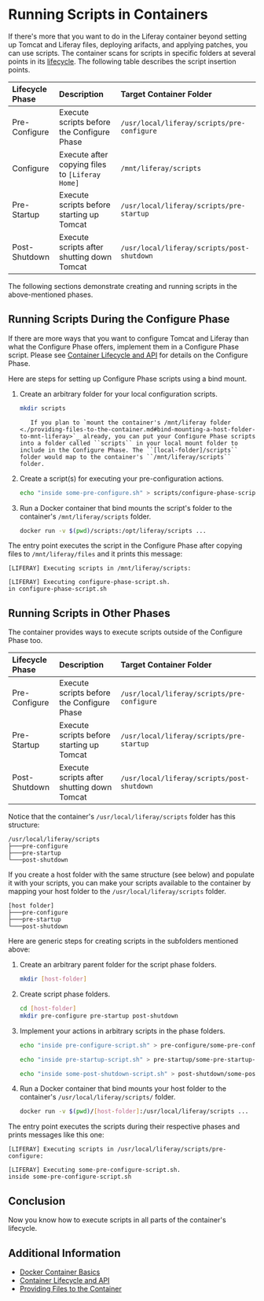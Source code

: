 # Running Scripts in Containers

If there's more that you want to do in the Liferay container beyond setting up Tomcat and Liferay files, deploying arifacts, and applying patches, you can use scripts. The container scans for scripts in specific folders at several points in its [lifecycle](./container-lifecycle-and-api.md). The following table describes the script insertion points.

| Lifecycle Phase | Description                                     | Target Container Folder                    |
| :-------------- | :---------------------------------------------- | :----------------------------------------- |
| Pre-Configure   | Execute scripts before the Configure Phase      | `/usr/local/liferay/scripts/pre-configure` |
| Configure       | Execute after copying files to `[Liferay Home]` | `/mnt/liferay/scripts`                     |
| Pre-Startup     | Execute scripts before starting up Tomcat       | `/usr/local/liferay/scripts/pre-startup`   |
| Post-Shutdown   | Execute scripts after shutting down Tomcat      | `/usr/local/liferay/scripts/post-shutdown` |

The following sections demonstrate creating and running scripts in the above-mentioned phases.

## Running Scripts During the Configure Phase

If there are more ways that you want to configure Tomcat and Liferay than what the Configure Phase offers, implement them in a Configure Phase script. Please see [Container Lifecycle and API](./container-lifecycle-and-api.md#lifecycle) for details on the Configure Phase.

Here are steps for setting up Configure Phase scripts using a bind mount.

1. Create an arbitrary folder for your local configuration scripts.

    ```bash
    mkdir scripts
    ```

    ```tip::
       If you plan to `mount the container's /mnt/liferay folder <./providing-files-to-the-container.md#bind-mounting-a-host-folder-to-mnt-liferay>`_ already, you can put your Configure Phase scripts into a folder called ``scripts`` in your local mount folder to include in the Configure Phase. The ``[local-folder]/scripts`` folder would map to the container's ``/mnt/liferay/scripts`` folder.
    ```

1. Create a script(s) for executing your pre-configuration actions.

    ```bash
    echo "inside some-pre-configure.sh" > scripts/configure-phase-script.sh
    ```

1. Run a Docker container that bind mounts the script's folder to the container's `/mnt/liferay/scripts` folder.

    ```bash
    docker run -v $(pwd)/scripts:/opt/liferay/scripts ...
    ```

The entry point executes the script in the Configure Phase after copying files to `/mnt/liferay/files` and it prints this message:

```messages
[LIFERAY] Executing scripts in /mnt/liferay/scripts:

[LIFERAY] Executing configure-phase-script.sh.
in configure-phase-script.sh
```

## Running Scripts in Other Phases

The container provides ways to execute scripts outside of the Configure Phase too.

| Lifecycle Phase | Description                                | Target Container Folder                    |
| :-------------- | :----------------------------------------- | :----------------------------------------- |
| Pre-Configure   | Execute scripts before the Configure Phase | `/usr/local/liferay/scripts/pre-configure` |
| Pre-Startup     | Execute scripts before starting up Tomcat  | `/usr/local/liferay/scripts/pre-startup`   |
| Post-Shutdown   | Execute scripts after shutting down Tomcat | `/usr/local/liferay/scripts/post-shutdown` |

Notice that the container's `/usr/local/liferay/scripts` folder has this structure:

```
/usr/local/liferay/scripts
├───pre-configure
├───pre-startup
└───post-shutdown
```

If you create a host folder with the same structure (see below) and populate it with your scripts, you can make your scripts available to the container by mapping your host folder to the `/usr/local/liferay/scripts` folder.

```
[host folder]
├───pre-configure
├───pre-startup
└───post-shutdown
```

Here are generic steps for creating scripts in the subfolders mentioned above:

1. Create an arbitrary parent folder for the script phase folders.

    ```bash
    mkdir [host-folder]
    ```

1. Create script phase folders.

    ```bash
    cd [host-folder]
    mkdir pre-configure pre-startup post-shutdown
    ```

1. Implement your actions in arbitrary scripts in the phase folders.

    ```bash
    echo "inside pre-configure-script.sh" > pre-configure/some-pre-configure-script.sh
    ```

    ```bash
    echo "inside pre-startup-script.sh" > pre-startup/some-pre-startup-script.sh
    ```

    ```bash
    echo "inside some-post-shutdown-script.sh" > post-shutdown/some-post-shutdown-script.sh
    ```

1. Run a Docker container that bind mounts your host folder to the container's `/usr/local/liferay/scripts/` folder.

    ```bash
    docker run -v $(pwd)/[host-folder]:/usr/local/liferay/scripts ...
    ```

The entry point executes the scripts during their respective phases and prints messages like this one:

```messages
[LIFERAY] Executing scripts in /usr/local/liferay/scripts/pre-configure:

[LIFERAY] Executing some-pre-configure-script.sh.
inside some-pre-configure-script.sh
```

## Conclusion

Now you know how to execute scripts in all parts of the container's lifecycle.

## Additional Information

-   [Docker Container Basics](./docker-container-basics.md)
-   [Container Lifecycle and API](./container-lifecycle-and-api.md)
-   [Providing Files to the Container](./providing-files-to-the-container.md)
